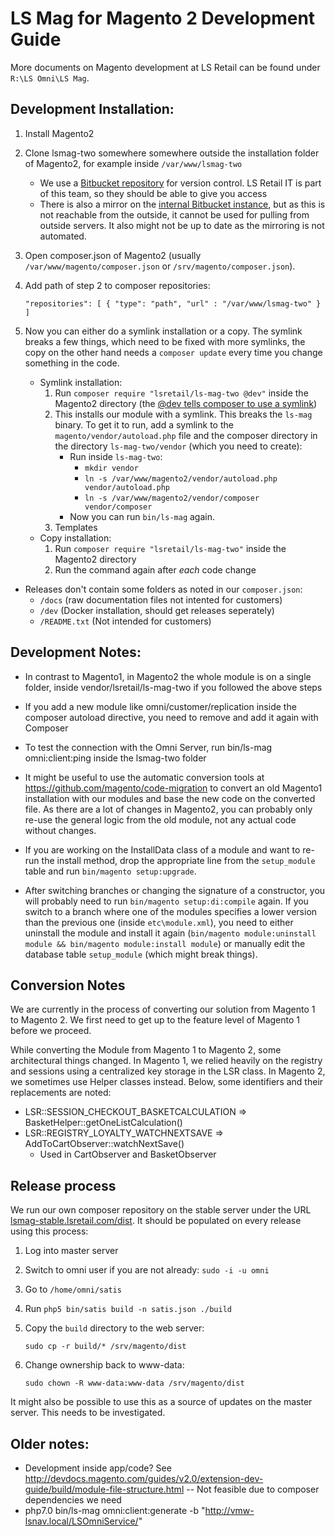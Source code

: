 # LS Mag for Magento 2 Development Guide 
More documents on Magento development at LS Retail can be found under `R:\LS Omni\LS Mag`.

## Development Installation:

1. Install Magento2
2. Clone lsmag-two somewhere somewhere outside the installation folder of Magento2, for example inside `/var/www/lsmag-two`
    * We use a [Bitbucket repository](https://bitbucket.org/account/user/lsmag/projects/LM) for version control. LS Retail IT is part of this team, so they should be able to give you access
    * There is also a mirror on the [internal Bitbucket instance](https://bitbucket.lsretail.com/projects/OMNI/repos/lsmag-two/browse), but as this is not reachable from the outside, it cannot be used for pulling from outside servers. It also might not be up to date as the mirroring is not automated.
3. Open composer.json of Magento2 (usually `/var/www/magento/composer.json` or `/srv/magento/composer.json`).
4. Add path of step 2 to composer repositories:

    `"repositories": [
            {
                "type": "path",
                "url" : "/var/www/lsmag-two"
            }
        ]`

5. Now you can either do a symlink installation or a copy. The symlink breaks a few things, which need to be fixed with more symlinks, the copy on the other hand needs a `composer update` every time you change something in the code.
    - Symlink installation:
        1. Run `composer require "lsretail/ls-mag-two @dev"` inside the Magento2 directory (the [@dev tells composer to use a symlink](https://stackoverflow.com/questions/29994088/composer-require-local-package))
        2. This installs our module with a symlink. This breaks the `ls-mag` binary. To get it to run, add a symlink to the `magento/vendor/autoload.php` file and the composer directory in the directory `ls-mag-two/vendor` (which you need to create):
            - Run inside `ls-mag-two`:
                - `mkdir vendor`
                - `ln -s /var/www/magento2/vendor/autoload.php vendor/autoload.php`
                - `ln -s /var/www/magento2/vendor/composer vendor/composer`
            - Now you can run `bin/ls-mag` again.
         3. Templates
    - Copy installation:
        1. Run `composer require "lsretail/ls-mag-two"` inside the Magento2 directory
        2. Run the command again after _each_ code change
 
- Releases don't contain some folders as noted in our `composer.json`:
    - `/docs` (raw documentation files not intented for customers)
    - `/dev` (Docker installation, should get releases seperately)
    - `/README.txt` (Not intended for customers)
## Development Notes:

- In contrast to Magento1, in Magento2 the whole module is on a single folder, inside vendor/lsretail/ls-mag-two if you followed the above steps

- If you add a new module like omni/customer/replication inside the composer autoload directive, you need to remove and add it again with Composer

- To test the connection with the Omni Server, run bin/ls-mag omni:client:ping inside the lsmag-two folder

- It might be useful to use the automatic conversion tools at https://github.com/magento/code-migration to convert an old Magento1 installation with our modules and base the new code on the converted file. As there are a lot of changes in Magento2, you can probably only re-use the general logic from the old module, not any actual code without changes.

- If you are working on the InstallData class of a module and want to re-run the install method, drop the appropriate line from the `setup_module` table and run `bin/magento setup:upgrade`.

- After switching branches or changing the signature of a constructor, you will probably need to run `bin/magento setup:di:compile` again. If you switch to a branch where one of the modules specifies a lower version than the previous one (inside `etc\module.xml`), you need to either uninstall the module and install it again (`bin/magento module:uninstall module && bin/magento module:install module`) or manually edit the database table `setup_module` (which might break things).

## Conversion Notes

We are currently in the process of converting our solution from Magento 1 to Magento 2. We first need to get up to the feature level of Magento 1 before we proceed.

While converting the Module from Magento 1 to Magento 2, some architectural things changed. In Magento 1, we relied heavily on the registry and sessions using a centralized key storage in the LSR class. In Magento 2, we sometimes use Helper classes instead. Below, some identifiers and their replacements are noted:

* LSR::SESSION_CHECKOUT_BASKETCALCULATION => BasketHelper::getOneListCalculation()
* LSR::REGISTRY_LOYALTY_WATCHNEXTSAVE => AddToCartObserver::watchNextSave()
  * Used in CartObserver and BasketObserver

## Release process
We run our own composer repository on the stable server under the URL [lsmag-stable.lsretail.com/dist](http://lsmag-stable.lsretail.com/dist/). It should be populated on every release using this process:

1. Log into master server
2. Switch to omni user if you are not already: `sudo -i -u omni`
3. Go to `/home/omni/satis`
4. Run `php5 bin/satis build -n satis.json ./build`
5. Copy the `build` directory to the web server:
    
    `sudo cp -r build/* /srv/magento/dist`
6. Change ownership back to www-data:
    
    `sudo chown -R www-data:www-data /srv/magento/dist`

It might also be possible to use this as a source of updates on the master server. This needs to be investigated.

## Older notes:
- Development inside app/code? See http://devdocs.magento.com/guides/v2.0/extension-dev-guide/build/module-file-structure.html
-- Not feasible due to composer dependencies we need
- php7.0 bin/ls-mag omni:client:generate -b "http://vmw-lsnav.local/LSOmniService/"
